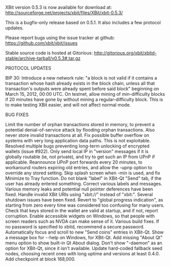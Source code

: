 XBit version 0.5.3 is now available for download at:
http://sourceforge.net/projects/xbit/files/XBit/xbit-0.5.3/

This is a bugfix-only release based on 0.5.1.
It also includes a few protocol updates.

Please report bugs using the issue tracker at github:
https://github.com/xbit/xbit/issues

Stable source code is hosted at Gitorious:
http://gitorious.org/xbit/xbitd-stable/archive-tarball/v0.5.3#.tar.gz

PROTOCOL UPDATES

BIP 30: Introduce a new network rule: "a block is not valid if it contains a transaction whose hash already exists in the block chain, unless all that transaction's outputs were already spent before said block" beginning on March 15, 2012, 00:00 UTC.
On testnet, allow mining of min-difficulty blocks if 20 minutes have gone by without mining a regular-difficulty block. This is to make testing XBit easier, and will not affect normal mode.

BUG FIXES

Limit the number of orphan transactions stored in memory, to prevent a potential denial-of-service attack by flooding orphan transactions. Also never store invalid transactions at all.
Fix possible buffer overflow on systems with very long application data paths. This is not exploitable.
Resolved multiple bugs preventing long-term unlocking of encrypted wallets
(issue #922).
Only send local IP in "version" messages if it is globally routable (ie, not private), and try to get such an IP from UPnP if applicable.
Reannounce UPnP port forwards every 20 minutes, to workaround routers expiring old entries, and allow the -upnp option to override any stored setting.
Skip splash screen when -min is used, and fix Minimize to Tray function.
Do not blank "label" in XBit-Qt "Send" tab, if the user has already entered something.
Correct various labels and messages.
Various memory leaks and potential null pointer deferences have been fixed.
Handle invalid XBit URIs using "xbit://" instead of "xbit:".
Several shutdown issues have been fixed.
Revert to "global progress indication", as starting from zero every time was considered too confusing for many users.
Check that keys stored in the wallet are valid at startup, and if not, report corruption.
Enable accessible widgets on Windows, so that people with screen readers such as NVDA can make sense of it.
Various build fixes.
If no password is specified to xbitd, recommend a secure password.
Automatically focus and scroll to new "Send coins" entries in XBit-Qt.
Show a message box for --help on Windows, for XBit-Qt.
Add missing "About Qt" menu option to show built-in Qt About dialog.
Don't show "-daemon" as an option for XBit-Qt, since it isn't available.
Update hard-coded fallback seed nodes, choosing recent ones with long uptime and versions at least 0.4.0.
Add checkpoint at block 168,000.
